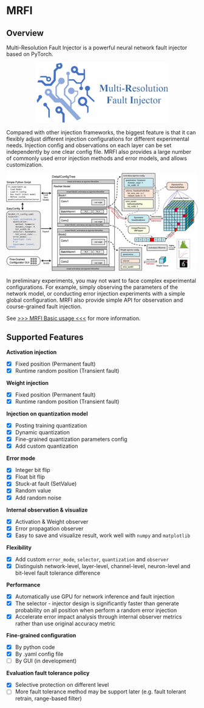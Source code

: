 # MRFI

## Overview

Multi-Resolution Fault Injector is a powerful neural network fault injector based on PyTorch.

<p dir="auto" align="center">
<img src="assets/logo_name.png" width=350)>
</p>

Compared with other injection frameworks, the biggest feature is that it can flexibly adjust different injection configurations for different experimental needs. Injection config and observations on each layer can be set independently by one clear config file. MRFI also provides a large number of commonly used error injection methods and error models, and allows customization.

![Overview Pic](/assets/overviewpic.png)

In preliminary experiments, you may not want to face complex experimental configurations. For example, simply observing the parameters of the network model, or conducting error injection experiments with a simple global configuration. MRFI also provide simple API for observation and course-grained fault injection.

See [>>> MRFI Basic usage <<<](usage.md) for more information.

## Supported Features

**Activation injection**

- [x] Fixed position (Permanent fault)
- [x] Runtime random position (Transient fault)

**Weight injection**

- [x] Fixed position (Permanent fault)
- [x] Runtime random position (Transient fault)

**Injection on quantization model**

- [x] Posting training quantization
- [x] Dynamic quantization
- [x] Fine-grained quantization parameters config
- [x] Add custom quantization

**Error mode**

- [x] Integer bit flip
- [x] Float bit flip
- [x] Stuck-at fault (SetValue)
- [x] Random value
- [x] Add random noise

**Internal observation & visualize**

- [x] Activation & Weight observer
- [x] Error propagation observer
- [x] Easy to save and visualize result, work well with `numpy` and `matplotlib`

**Flexibility**

- [x] Add custom `error_mode`, `selector`, `quantization` and `observer`
- [x] Distinguish network-level, layer-level, channel-level, neuron-level and bit-level fault tolerance difference

**Performance**

- [x] Automatically use GPU for network inference and fault injection
- [x] The selector - injector design is significantly faster than generate probability on all position when perform a random error injection
- [x] Accelerate error impact analysis through internal observer metrics rather than use original accuracy metric

**Fine-grained configuration**

- [x] By python code
- [x] By .yaml config file
- [ ] By GUI (in development)

**Evaluation fault tolerance policy**

- [x] Selective protection on different level
- [ ] More fault tolerance method may be support later (e.g. fault tolerant retrain, range-based filter)
